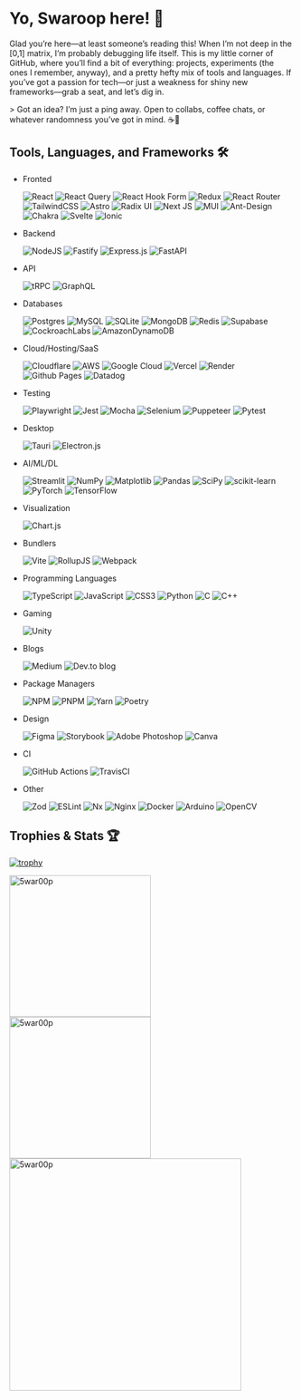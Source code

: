 # Yo, Swaroop here! 👋

Glad you’re here—at least someone’s reading this! When I’m not deep in the [0,1] matrix, I’m probably debugging life itself. This is my little corner of GitHub, where you’ll find a bit of everything: projects, experiments (the ones I remember, anyway), and a pretty hefty mix of tools and languages. If you’ve got a passion for tech—or just a weakness for shiny new frameworks—grab a seat, and let’s dig in.

\> Got an idea? I’m just a ping away. Open to collabs, coffee chats, or whatever randomness you’ve got in mind. ☕🤝


## Tools, Languages, and Frameworks 🛠️

- Fronted

  ![React](https://img.shields.io/badge/react-%2320232a.svg?style=for-the-badge&logo=react&logoColor=%2361DAFB)
  ![React Query](https://img.shields.io/badge/-React%20Query-FF4154?style=for-the-badge&logo=react%20query&logoColor=white)
  ![React Hook Form](https://img.shields.io/badge/React%20Hook%20Form-%23EC5990.svg?style=for-the-badge&logo=reacthookform&logoColor=white)
  ![Redux](https://img.shields.io/badge/redux-%23593d88.svg?style=for-the-badge&logo=redux&logoColor=white)
  ![React Router](https://img.shields.io/badge/React_Router-CA4245?style=for-the-badge&logo=react-router&logoColor=white)
  ![TailwindCSS](https://img.shields.io/badge/tailwindcss-%2338B2AC.svg?style=for-the-badge&logo=tailwind-css&logoColor=white)
  ![Astro](https://img.shields.io/badge/astro-%232C2052.svg?style=for-the-badge&logo=astro&logoColor=white)
  ![Radix UI](https://img.shields.io/badge/radix%20ui-161618.svg?style=for-the-badge&logo=radix-ui&logoColor=white)
  ![Next JS](https://img.shields.io/badge/Next-black?style=for-the-badge&logo=next.js&logoColor=white)
  ![MUI](https://img.shields.io/badge/MUI-%230081CB.svg?style=for-the-badge&logo=mui&logoColor=white)
  ![Ant-Design](https://img.shields.io/badge/-AntDesign-%230170FE?style=for-the-badge&logo=ant-design&logoColor=white)
  ![Chakra](https://img.shields.io/badge/chakra-%234ED1C5.svg?style=for-the-badge&logo=chakraui&logoColor=white)
  ![Svelte](https://img.shields.io/badge/svelte-%23f1413d.svg?style=for-the-badge&logo=svelte&logoColor=white)
  ![Ionic](https://img.shields.io/badge/Ionic-%233880FF.svg?style=for-the-badge&logo=Ionic&logoColor=white)

- Backend

  ![NodeJS](https://img.shields.io/badge/node.js-6DA55F?style=for-the-badge&logo=node.js&logoColor=white)
  ![Fastify](https://img.shields.io/badge/fastify-%23000000.svg?style=for-the-badge&logo=fastify&logoColor=white)
  ![Express.js](https://img.shields.io/badge/express.js-%23404d59.svg?style=for-the-badge&logo=express&logoColor=%2361DAFB)
  ![FastAPI](https://img.shields.io/badge/FastAPI-005571?style=for-the-badge&logo=fastapi)
  
- API

  ![tRPC](https://img.shields.io/badge/tRPC-%232596BE.svg?style=for-the-badge&logo=tRPC&logoColor=white)
  ![GraphQL](https://img.shields.io/badge/-GraphQL-E10098?style=for-the-badge&logo=graphql&logoColor=white)

- Databases

  ![Postgres](https://img.shields.io/badge/postgres-%23316192.svg?style=for-the-badge&logo=postgresql&logoColor=white)
  ![MySQL](https://img.shields.io/badge/mysql-4479A1.svg?style=for-the-badge&logo=mysql&logoColor=white)
  ![SQLite](https://img.shields.io/badge/sqlite-%2307405e.svg?style=for-the-badge&logo=sqlite&logoColor=white)
  ![MongoDB](https://img.shields.io/badge/MongoDB-%234ea94b.svg?style=for-the-badge&logo=mongodb&logoColor=white)
  ![Redis](https://img.shields.io/badge/redis-%23DD0031.svg?style=for-the-badge&logo=redis&logoColor=white)
  ![Supabase](https://img.shields.io/badge/Supabase-3ECF8E?style=for-the-badge&logo=supabase&logoColor=white)
  ![CockroachLabs](https://img.shields.io/badge/Cockroach%20Labs-6933FF?style=for-the-badge&logo=Cockroach%20Labs&logoColor=white)
  ![AmazonDynamoDB](https://img.shields.io/badge/Amazon%20DynamoDB-4053D6?style=for-the-badge&logo=Amazon%20DynamoDB&logoColor=white)

- Cloud/Hosting/SaaS

  ![Cloudflare](https://img.shields.io/badge/Cloudflare-F38020?style=for-the-badge&logo=Cloudflare&logoColor=white)
  ![AWS](https://img.shields.io/badge/AWS-%23FF9900.svg?style=for-the-badge&logo=amazon-aws&logoColor=white)
  ![Google Cloud](https://img.shields.io/badge/GoogleCloud-%234285F4.svg?style=for-the-badge&logo=google-cloud&logoColor=white)
  ![Vercel](https://img.shields.io/badge/vercel-%23000000.svg?style=for-the-badge&logo=vercel&logoColor=white)
  ![Render](https://img.shields.io/badge/Render-%46E3B7.svg?style=for-the-badge&logo=render&logoColor=white)
  ![Github Pages](https://img.shields.io/badge/github%20pages-121013?style=for-the-badge&logo=github&logoColor=white)
  ![Datadog](https://img.shields.io/badge/datadog-%23632CA6.svg?style=for-the-badge&logo=datadog&logoColor=white)

- Testing

  ![Playwright](https://img.shields.io/badge/-playwright-%232EAD33?style=for-the-badge&logo=pw&logoColor=white)
  ![Jest](https://img.shields.io/badge/-jest-%23C21325?style=for-the-badge&logo=jest&logoColor=white)
  ![Mocha](https://img.shields.io/badge/-mocha-%238D6748?style=for-the-badge&logo=mocha&logoColor=white)
  ![Selenium](https://img.shields.io/badge/-selenium-%43B02A?style=for-the-badge&logo=selenium&logoColor=white)
  ![Puppeteer](https://img.shields.io/badge/Puppeteer-white.svg?style=for-the-badge&logo=Puppeteer&logoColor=black)
  ![Pytest](https://img.shields.io/badge/pytest-%23ffffff.svg?style=for-the-badge&logo=pytest&logoColor=2f9fe3)

- Desktop

  ![Tauri](https://img.shields.io/badge/tauri-%2324C8DB.svg?style=for-the-badge&logo=tauri&logoColor=%23FFFFFF)
  ![Electron.js](https://img.shields.io/badge/Electron-191970?style=for-the-badge&logo=Electron&logoColor=white)

- AI/ML/DL

  ![Streamlit](https://img.shields.io/badge/Streamlit-%23FE4B4B.svg?style=for-the-badge&logo=streamlit&logoColor=white)
  ![NumPy](https://img.shields.io/badge/numpy-%23013243.svg?style=for-the-badge&logo=numpy&logoColor=white)
  ![Matplotlib](https://img.shields.io/badge/Matplotlib-%23ffffff.svg?style=for-the-badge&logo=Matplotlib&logoColor=black)
  ![Pandas](https://img.shields.io/badge/pandas-%23150458.svg?style=for-the-badge&logo=pandas&logoColor=white)
  ![SciPy](https://img.shields.io/badge/SciPy-%230C55A5.svg?style=for-the-badge&logo=scipy&logoColor=%white)
  ![scikit-learn](https://img.shields.io/badge/scikit--learn-%23F7931E.svg?style=for-the-badge&logo=scikit-learn&logoColor=white)
  ![PyTorch](https://img.shields.io/badge/PyTorch-%23EE4C2C.svg?style=for-the-badge&logo=PyTorch&logoColor=white)
  ![TensorFlow](https://img.shields.io/badge/TensorFlow-%23FF6F00.svg?style=for-the-badge&logo=TensorFlow&logoColor=white)

- Visualization

  ![Chart.js](https://img.shields.io/badge/chart.js-F5788D.svg?style=for-the-badge&logo=chart.js&logoColor=white)
  
- Bundlers

  ![Vite](https://img.shields.io/badge/vite-%23646CFF.svg?style=for-the-badge&logo=vite&logoColor=white)
  ![RollupJS](https://img.shields.io/badge/RollupJS-ef3335?style=for-the-badge&logo=rollup.js&logoColor=white)
  ![Webpack](https://img.shields.io/badge/webpack-%238DD6F9.svg?style=for-the-badge&logo=webpack&logoColor=black)
  
- Programming Languages
  
  ![TypeScript](https://img.shields.io/badge/typescript-%23007ACC.svg?style=for-the-badge&logo=typescript&logoColor=white)
  ![JavaScript](https://img.shields.io/badge/javascript-%23323330.svg?style=for-the-badge&logo=javascript&logoColor=%23F7DF1E)
  ![CSS3](https://img.shields.io/badge/css3-%231572B6.svg?style=for-the-badge&logo=css3&logoColor=white)
  ![Python](https://img.shields.io/badge/python-3670A0?style=for-the-badge&logo=python&logoColor=ffdd54)
  ![C](https://img.shields.io/badge/c-%2300599C.svg?style=for-the-badge&logo=c&logoColor=white)
  ![C++](https://img.shields.io/badge/c++-%2300599C.svg?style=for-the-badge&logo=c%2B%2B&logoColor=white)

- Gaming

  ![Unity](https://img.shields.io/badge/unity-%23000000.svg?style=for-the-badge&logo=unity&logoColor=white)

- Blogs

  ![Medium](https://img.shields.io/badge/Medium-12100E?style=for-the-badge&logo=medium&logoColor=white)
  ![Dev.to blog](https://img.shields.io/badge/dev.to-0A0A0A?style=for-the-badge&logo=dev.to&logoColor=white)

- Package Managers

  ![NPM](https://img.shields.io/badge/NPM-%23CB3837.svg?style=for-the-badge&logo=npm&logoColor=white)
  ![PNPM](https://img.shields.io/badge/pnpm-%234a4a4a.svg?style=for-the-badge&logo=pnpm&logoColor=f69220)
  ![Yarn](https://img.shields.io/badge/yarn-%232C8EBB.svg?style=for-the-badge&logo=yarn&logoColor=white)
  ![Poetry](https://img.shields.io/badge/Poetry-%233B82F6.svg?style=for-the-badge&logo=poetry&logoColor=0B3D8D)

- Design

  ![Figma](https://img.shields.io/badge/figma-%23F24E1E.svg?style=for-the-badge&logo=figma&logoColor=white)
  ![Storybook](https://img.shields.io/badge/-Storybook-FF4785?style=for-the-badge&logo=storybook&logoColor=white)
  ![Adobe Photoshop](https://img.shields.io/badge/adobe%20photoshop-%2331A8FF.svg?style=for-the-badge&logo=adobe%20photoshop&logoColor=white)
  ![Canva](https://img.shields.io/badge/Canva-%2300C4CC.svg?style=for-the-badge&logo=Canva&logoColor=white)

- CI

  ![GitHub Actions](https://img.shields.io/badge/github%20actions-%232671E5.svg?style=for-the-badge&logo=githubactions&logoColor=white)
  ![TravisCI](https://img.shields.io/badge/travis%20ci-%232B2F33.svg?style=for-the-badge&logo=travis&logoColor=white)

- Other

  ![Zod](https://img.shields.io/badge/zod-%233068b7.svg?style=for-the-badge&logo=zod&logoColor=white)
  ![ESLint](https://img.shields.io/badge/ESLint-4B3263?style=for-the-badge&logo=eslint&logoColor=white)
  ![Nx](https://img.shields.io/badge/nx-143055?style=for-the-badge&logo=nx&logoColor=white)
  ![Nginx](https://img.shields.io/badge/nginx-%23009639.svg?style=for-the-badge&logo=nginx&logoColor=white)
  ![Docker](https://img.shields.io/badge/docker-%230db7ed.svg?style=for-the-badge&logo=docker&logoColor=white)
  ![Arduino](https://img.shields.io/badge/-Arduino-00979D?style=for-the-badge&logo=Arduino&logoColor=white)
  ![OpenCV](https://img.shields.io/badge/opencv-%23white.svg?style=for-the-badge&logo=opencv&logoColor=white)


##  Trophies & Stats 🏆

[![trophy](https://github-profile-trophy.vercel.app/?username=5war00p&no-frame=true&margin-w=12&margin-h=12&theme=onedark)](https://github.com/5war00p/github-profile-trophy)

<img align="left" width="250px"  src="https://github-readme-stats.vercel.app/api?username=5war00p&show_icons=true&theme=onedark" alt="5war00p" />
<img align="left" width="250px" src="https://github-readme-streak-stats.herokuapp.com/?user=5war00p&theme=onedark" alt="5war00p" />
<img align="center" height="410px" src="https://github-readme-stats.vercel.app/api/top-langs?username=5war00p&show_icons=true&theme=onedark&layout=donut-vertical" alt="5war00p" />

